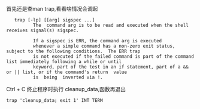 首先还是查man trap,看看啥情况会调起

       trap [-lp] [[arg] sigspec ...]
              The  command arg is to be read and executed when the shell receives signal(s) sigspec.

              If a sigspec is ERR, the command arg is executed
              whenever a simple command has a non-zero exit status, subject to the following conditions.  The ERR trap
              is not executed if the failed command is part of the command list immediately following a while or until
              keyword, part of the test in an if statement, part of a && or || list, or if the command's return  value
              is  being  inverted via !.
Ctrl + C 终止程序时执行 cleanup_data,函数再退出           
```
trap 'cleanup_data; exit 1' INT TERM
```